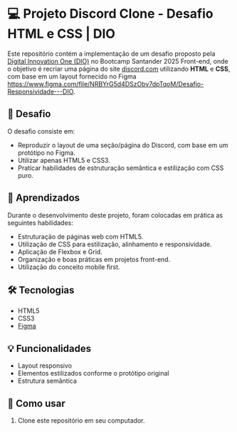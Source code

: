 # 💻 Projeto Discord Clone - Desafio HTML e CSS | DIO

Este repositório contém a implementação de um desafio proposto pela [Digital Innovation One (DIO)](https://www.dio.me/) no Bootcamp Santander 2025 Front-end, onde o objetivo é recriar uma página do site [discord.com](https://discord.com/) utilizando **HTML** e **CSS**, com base em um layout fornecido no Figma https://www.figma.com/file/NRBYrG5d4DSzObv7dpTqoM/Desafio-Responsividade---DIO.

## 📌 Desafio

O desafio consiste em:
- Reproduzir o layout de uma seção/página do Discord, com base em um protótipo no Figma.
- Utilizar apenas HTML5 e CSS3.
- Praticar habilidades de estruturação semântica e estilização com CSS puro.

## 🧠 Aprendizados

Durante o desenvolvimento deste projeto, foram colocadas em prática as seguintes habilidades:
- Estruturação de páginas web com HTML5.
- Utilização de CSS para estilização, alinhamento e responsividade.
- Aplicação de Flexbox e Grid.
- Organização e boas práticas em projetos front-end.
- Utilização do conceito mobile first.

## 🛠️ Tecnologias

- HTML5
- CSS3
- [Figma](https://www.figma.com/)

## 💡 Funcionalidades

- Layout responsivo
- Elementos estilizados conforme o protótipo original
- Estrutura semântica

## 📝 Como usar

1. Clone este repositório em seu computador.
